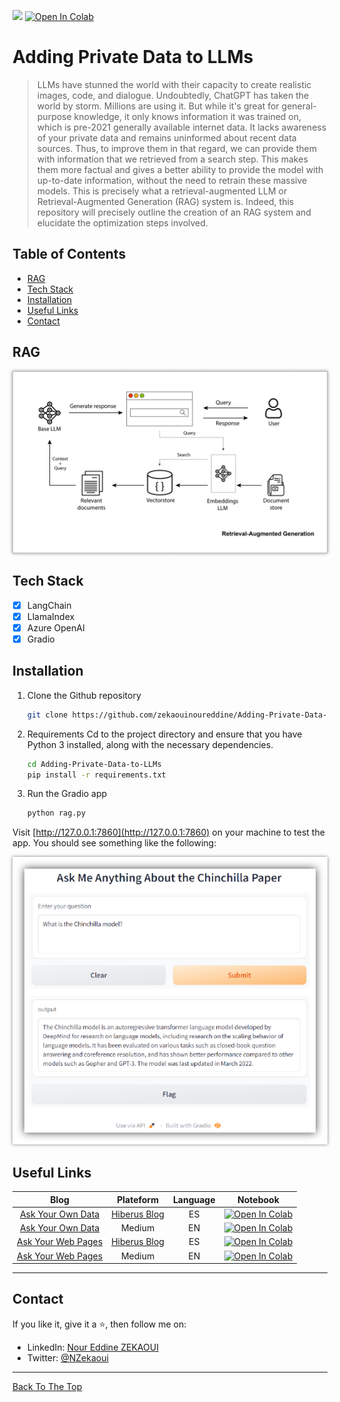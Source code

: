 ![](https://img.shields.io/badge/Python-3.11-brightgreen.svg)
[![Open In Colab](https://colab.research.google.com/assets/colab-badge.svg)](./notebooks/Ask_Your_Own_Data_LlamaIndex_LangChain_en.ipynb)


# Adding Private Data to LLMs
> LLMs have stunned the world with their capacity to create realistic images, code, and dialogue. Undoubtedly, ChatGPT has taken the world by storm. Millions are using it. But while it's great for general-purpose knowledge, it only knows information it was trained on, which is pre-2021 generally available internet data. It lacks awareness of your private data and remains uninformed about recent data sources. Thus, to improve them in that regard, we can provide them with information that we retrieved from a search step. This makes them more factual and gives a better ability to provide the model with up-to-date information, without the need to retrain these massive models. This is precisely what a retrieval-augmented LLM or Retrieval-Augmented Generation (RAG) system is. Indeed, this repository will precisely outline the creation of an RAG system and elucidate the optimization steps involved.

## Table of Contents
- [RAG](#rag)
- [Tech Stack](#tech-stack)
- [Installation](#installation)
- [Useful Links](#useful-links)
- [Contact](#Contact)

## RAG
<p align="center">
    <img src="./assets/RAG.jpg" style="box-shadow: 0px 0px 5px rgba(0, 0, 0, 0.5);" />
</p>

## Tech Stack
* [x] LangChain
* [x] LlamaIndex
* [x] Azure OpenAI
* [x] Gradio

## Installation
1. Clone the Github repository

    ```bash
    git clone https://github.com/zekaouinoureddine/Adding-Private-Data-to-LLMs.git
    ```

2. Requirements
Cd to the project directory and ensure that you have Python 3 installed, along with the necessary dependencies.

    ```bash
    cd Adding-Private-Data-to-LLMs
    pip install -r requirements.txt
    ```


3. Run the Gradio app

    ```bash
    python rag.py
    ```

Visit [http://127.0.0.1:7860](http://127.0.0.1:7860) on your machine to test the app. You should see something like the following:

<p align="center">
  <a href="http://127.0.0.1:7860">
    <img src="./assets/GradioDemo.png" style="box-shadow: 0px 0px 5px rgba(0, 0, 0, 0.5);" />
  </a>
</p>

## Useful Links

| Blog                                                                              | Plateform                                                        | Language | Notebook                                                                                                                              |
|:---------------------------------------------------------------------------------:|:----------------------------------------------------------------:|:--------:|:-------------------------------------------------------------------------------------------------------------------------------------:|
|   [Ask Your Own Data](https://www.hiberus.com/crecemos-contigo/ask-your-own-data-generando-respuestas-sobre-datos-privados-en-entornos-seguros/)  |  [Hiberus Blog](https://www.hiberus.com/crecemos-contigo/)      | ES       |  [![Open In Colab](https://colab.research.google.com/assets/colab-badge.svg)](./notebooks/Ask_Your_Own_Data_LlamaIndex_LangChain_es.ipynb)       |
|   [Ask Your Own Data](https://medium.com/@zekaouinoureddine/bring-your-own-data-to-llms-using-langchain-llamaindex-3ddbac8cc9eb)          |        Medium                                                    | EN       |  [![Open In Colab](https://colab.research.google.com/assets/colab-badge.svg)](./notebooks/Ask_Your_Own_Data_LlamaIndex_LangChain_en.ipynb)       |
|   [Ask Your Web Pages](https://www.hiberus.com/crecemos-contigo/ask-your-web-pages-otro-enfoque-rag-utilizando-modelos-de-codigo-abierto/)  |  [Hiberus Blog](https://www.hiberus.com/crecemos-contigo/)      | ES       |  [![Open In Colab](https://colab.research.google.com/assets/colab-badge.svg)](./notebooks/Ask_Your_Web_Pages_Es.ipynb)       |
|   [Ask Your Web Pages](https://medium.com/@zekaouinoureddine/ask-your-web-pages-using-mistral-7b-langchain-f976e1e151ca)          |        Medium                                                    | EN       |  [![Open In Colab](https://colab.research.google.com/assets/colab-badge.svg)](./notebooks/Ask_Your_Web_Pages_En.ipynb)       |

---
## Contact

If you like it, give it a ⭐, then follow me on:
- LinkedIn: [Nour Eddine ZEKAOUI](https://www.linkedin.com/in/nour-eddine-zekaoui-ba43b1177/)
- Twitter: [@NZekaoui](https://twitter.com/NZekaoui)

---
 
[Back To The Top](#adding-private-data-to-llms)
